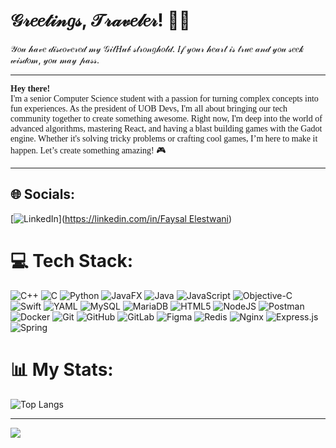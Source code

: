 # 𝒢𝓇𝑒𝑒𝓉𝒾𝓃𝑔𝓈, 𝒯𝓇𝒶𝓋𝑒𝓁𝑒𝓇! 🧙‍♂️

𝒴𝑜𝓊 𝒽𝒶𝓋𝑒 𝒹𝒾𝓈𝒸𝑜𝓋𝑒𝓇𝑒𝒹 𝓂𝓎 𝒢𝒾𝓉𝐻𝓊𝒷 𝓈𝓉𝓇𝑜𝓃𝑔𝒽𝑜𝓁𝒹. 𝐼𝒻 𝓎𝑜𝓊𝓇 𝒽𝑒𝒶𝓇𝓉 𝒾𝓈 𝓉𝓇𝓊𝑒 𝒶𝓃𝒹 𝓎𝑜𝓊 𝓈𝑒𝑒𝓀 𝓌𝒾𝓈𝒹𝑜𝓂, 𝓎𝑜𝓊 𝓂𝒶𝓎 𝓅𝒶𝓈𝓈.

---

<p style="font-family: 'Georgia', serif;">
<b>Hey there!</b> <br>
I'm a senior Computer Science student with a passion for turning complex concepts into fun experiences. As the president of UOB Devs, I'm all about bringing our tech community together to create something awesome. Right now, I'm deep into the world of advanced algorithms, mastering React, and having a blast building games with the Gadot engine. Whether it's solving tricky problems or crafting cool games, I’m here to make it happen. Let’s create something amazing! 🎮👨‍💻🚀
</p>

---

## 🌐 Socials:
[![LinkedIn](https://img.shields.io/badge/LinkedIn-%230077B5.svg?logo=linkedin&logoColor=white)]([https://linkedin.com/in/Faysal Elestwani](https://www.linkedin.com/in/faysal-elestwani/)) 

# 💻 Tech Stack:
![C++](https://img.shields.io/badge/c++-%2300599C.svg?style=for-the-badge&logo=c%2B%2B&logoColor=white) ![C](https://img.shields.io/badge/c-%2300599C.svg?style=for-the-badge&logo=c&logoColor=white) ![Python](https://img.shields.io/badge/python-3670A0?style=for-the-badge&logo=python&logoColor=ffdd54) ![JavaFX](https://img.shields.io/badge/javafx-%23FF0000.svg?style=for-the-badge&logo=javafx&logoColor=white) ![Java](https://img.shields.io/badge/java-%23ED8B00.svg?style=for-the-badge&logo=openjdk&logoColor=white) ![JavaScript](https://img.shields.io/badge/javascript-%23323330.svg?style=for-the-badge&logo=javascript&logoColor=%23F7DF1E) ![Objective-C](https://img.shields.io/badge/OBJECTIVE--C-%233A95E3.svg?style=for-the-badge&logo=apple&logoColor=white) ![Swift](https://img.shields.io/badge/swift-F54A2A?style=for-the-badge&logo=swift&logoColor=white) ![YAML](https://img.shields.io/badge/yaml-%23ffffff.svg?style=for-the-badge&logo=yaml&logoColor=151515) ![MySQL](https://img.shields.io/badge/mysql-4479A1.svg?style=for-the-badge&logo=mysql&logoColor=white) ![MariaDB](https://img.shields.io/badge/MariaDB-003545?style=for-the-badge&logo=mariadb&logoColor=white) ![HTML5](https://img.shields.io/badge/html5-%23E34F26.svg?style=for-the-badge&logo=html5&logoColor=white) ![NodeJS](https://img.shields.io/badge/node.js-6DA55F?style=for-the-badge&logo=node.js&logoColor=white) ![Postman](https://img.shields.io/badge/Postman-FF6C37?style=for-the-badge&logo=postman&logoColor=white) ![Docker](https://img.shields.io/badge/docker-%230db7ed.svg?style=for-the-badge&logo=docker&logoColor=white) ![Git](https://img.shields.io/badge/git-%23F05033.svg?style=for-the-badge&logo=git&logoColor=white) ![GitHub](https://img.shields.io/badge/github-%23121011.svg?style=for-the-badge&logo=github&logoColor=white) ![GitLab](https://img.shields.io/badge/gitlab-%23181717.svg?style=for-the-badge&logo=gitlab&logoColor=white) ![Figma](https://img.shields.io/badge/figma-%23F24E1E.svg?style=for-the-badge&logo=figma&logoColor=white) ![Redis](https://img.shields.io/badge/redis-%23DD0031.svg?style=for-the-badge&logo=redis&logoColor=white) ![Nginx](https://img.shields.io/badge/nginx-%23009639.svg?style=for-the-badge&logo=nginx&logoColor=white) ![Express.js](https://img.shields.io/badge/express.js-%23404d59.svg?style=for-the-badge&logo=express&logoColor=%2361DAFB) ![Spring](https://img.shields.io/badge/spring-%236DB33F.svg?style=for-the-badge&logo=spring&logoColor=white)
# 📊 My Stats:
![Top Langs](https://github-readme-stats.vercel.app/api/top-langs/?username=faysoula&exclude_repo=AI-Class-Projects&theme=midnight-purple&hide_border=false&include_all_commits=false&count_private=true&layout=compact)

---
[![](https://visitcount.itsvg.in/api?id=faysoula&icon=6&color=11)](https://visitcount.itsvg.in)
